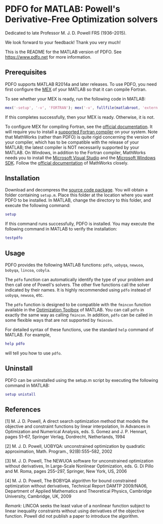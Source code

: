 # PDFO for MATLAB: Powell's Derivative-Free Optimization solvers

Dedicated to late Professor M. J. D. Powell FRS (1936&ndash;2015).

We look forward to your feedback! Thank you very much!

This is the README for the MATLAB version of PDFO.
See https://www.pdfo.net for more information.

## Prerequisites

PDFO supports MATLAB R2014a and later releases. To use PDFO, you need first
configure the [MEX](https://www.mathworks.com/help/matlab/ref/mex.html) of your
MATLAB so that it can compile Fortran.

To see whether your MEX is ready, run the following code in MATLAB:

```matlab
mex('-setup', '-v', 'FORTRAN'); mex('-v', fullfile(matlabroot, 'extern', 'examples', 'refbook', 'timestwo.F'));
```

If this completes successfully, then your MEX is ready. Otherwise, it is not.

To configure MEX for compiling Fortran, see the
[official documentation](https://www.mathworks.com/help/matlab/ref/mex.html).
It will require you to install a
[supported Fortran compiler](https://www.mathworks.com/support/requirements/previous-releases.html) 
on your system.  Note that MathWorks (rather than PDFO) is quite rigid
concerning the version of your compiler, which has to be compatible with the
release of your MATLAB; the latest compiler is NOT necessarily supported by your
MATLAB. On Windows,  in addition to the Fortran compiler, MathWorks needs you to
install the [Microsoft Visual Studio](http://en.wikipedia.org/wiki/Microsoft_Visual_Studio) 
and the [Microsoft Windows SDK](http://en.wikipedia.org/wiki/Microsoft_Windows_SDK).
Follow the [official documentation](https://www.mathworks.com/support/requirements/previous-releases.html) 
of MathWorks closely.

## Installation

Download and decompress the [source code package](https://www.pdfo.net/docs.html#download).
You will obtain a folder containing `setup.m`. Place this folder at the location
where you  want PDFO to be installed. In MATLAB, change the directory to this
folder, and execute the following command:

```matlab
setup
```

If this command runs successfully, PDFO is installed. You may execute the
following command in MATLAB to verify the installation:

```matlab
testpdfo
```

## Usage

PDFO provides the following MATLAB functions:
`pdfo`, `uobyqa`, `newuoa`, `bobyqa`, `lincoa`, `cobyla`.

The `pdfo` function can automatically identify the type of your problem
and then call one of Powell's solvers. The other five functions call the solver
indicated by their names. It is highly recommended using `pdfo` instead of
`uobyqa`, `newuoa`, etc.

The `pdfo` function is designed to be compatible with the `fmincon`
function available in the [Optimization Toolbox](https://www.mathworks.com/products/optimization.html)
of MATLAB. You can call `pdfo` in exactly the same way as calling `fmincon`. In
addition, `pdfo` can be  called in some flexible ways that are not supported by
`fmincon`.

For detailed syntax of these functions, use the standard `help` command
of MATLAB. For example,

```matlab
help pdfo
```

will tell you how to use `pdfo`.

## Uninstall

PDFO can be uninstalled using the setup.m script by executing the following
command in MATLAB:

```matlab
setup unistall
```

## References

[1] M. J. D. Powell, A direct search optimization method that models the
objective and constraint functions by linear interpolation, In Advances
in Optimization and Numerical Analysis, eds. S. Gomez and J. P. Hennart,
pages 51&ndash;67, Springer Verlag, Dordrecht, Netherlands, 1994

[2] M. J. D. Powell, UOBYQA: unconstrained optimization by quadratic
approximation, Math. Program., 92(B):555&ndash;582, 2002

[3] M. J. D. Powell, The NEWUOA software for unconstrained optimization
without derivatives, In Large-Scale Nonlinear Optimization, eds. G. Di Pillo
and M. Roma, pages 255&ndash;297, Springer, New York, US, 2006

[4] M. J. D. Powell, The BOBYQA algorithm for bound constrained
optimization without derivatives, Technical Report DAMTP 2009/NA06,
Department of Applied Mathematics and Theoretical Physics, Cambridge
University, Cambridge, UK, 2009

*Remark:* LINCOA seeks the least value of a nonlinear function subject to
linear inequality constraints without using derivatives of the objective
function. Powell did not publish a paper to introduce the algorithm.
